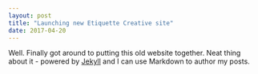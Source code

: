 ```yaml
---
layout: post
title: "Launching new Etiquette Creative site"
date: 2017-04-20
---
```


Well. Finally got around to putting this old website together. Neat thing about it - powered by [Jekyll](http://jekyllrb.com) and I can use Markdown to author my posts. 